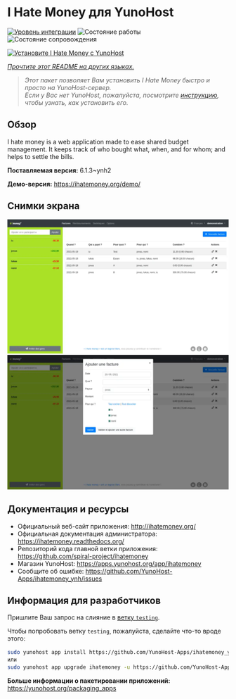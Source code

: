 <!--
Важно: этот README был автоматически сгенерирован <https://github.com/YunoHost/apps/tree/master/tools/readme_generator>
Он НЕ ДОЛЖЕН редактироваться вручную.
-->

# I Hate Money для YunoHost

[![Уровень интеграции](https://dash.yunohost.org/integration/ihatemoney.svg)](https://ci-apps.yunohost.org/ci/apps/ihatemoney/) ![Состояние работы](https://ci-apps.yunohost.org/ci/badges/ihatemoney.status.svg) ![Состояние сопровождения](https://ci-apps.yunohost.org/ci/badges/ihatemoney.maintain.svg)

[![Установите I Hate Money с YunoHost](https://install-app.yunohost.org/install-with-yunohost.svg)](https://install-app.yunohost.org/?app=ihatemoney)

*[Прочтите этот README на других языках.](./ALL_README.md)*

> *Этот пакет позволяет Вам установить I Hate Money быстро и просто на YunoHost-сервер.*  
> *Если у Вас нет YunoHost, пожалуйста, посмотрите [инструкцию](https://yunohost.org/install), чтобы узнать, как установить его.*

## Обзор

I hate money is a web application made to ease shared budget management. It keeps track of who bought what, when, and for whom; and helps to settle the bills.


**Поставляемая версия:** 6.1.3~ynh2

**Демо-версия:** <https://ihatemoney.org/demo/>

## Снимки экрана

![Снимок экрана I Hate Money](./doc/screenshots/screenshot_1_global.webp)
![Снимок экрана I Hate Money](./doc/screenshots/screenshot_2_new_operation.webp)

## Документация и ресурсы

- Официальный веб-сайт приложения: <http://ihatemoney.org/>
- Официальная документация администратора: <https://ihatemoney.readthedocs.org/>
- Репозиторий кода главной ветки приложения: <https://github.com/spiral-project/ihatemoney>
- Магазин YunoHost: <https://apps.yunohost.org/app/ihatemoney>
- Сообщите об ошибке: <https://github.com/YunoHost-Apps/ihatemoney_ynh/issues>

## Информация для разработчиков

Пришлите Ваш запрос на слияние в [ветку `testing`](https://github.com/YunoHost-Apps/ihatemoney_ynh/tree/testing).

Чтобы попробовать ветку `testing`, пожалуйста, сделайте что-то вроде этого:

```bash
sudo yunohost app install https://github.com/YunoHost-Apps/ihatemoney_ynh/tree/testing --debug
или
sudo yunohost app upgrade ihatemoney -u https://github.com/YunoHost-Apps/ihatemoney_ynh/tree/testing --debug
```

**Больше информации о пакетировании приложений:** <https://yunohost.org/packaging_apps>

